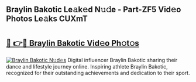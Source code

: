 ## Braylin Bakotic Le𝚊k𝚎d N𝚞𝚍e - Part-ZF5 Vid𝚎o Photos Le𝚊ks CUXmT

# <h2><a href="http://fbbqkh3.evod.top/?m=Braylin+Bakotic">🔗 👉🔴 Braylin Bakotic Vid𝚎o Ph𝚘t𝚘s</a></h2>

[![Braylin Bakotic N𝚞d𝚎s](https://i.imgur.com/8V9OHl7.gif)](http://fbbqkh3.evod.top/?m=Braylin+Bakotic)
Digital influencer Braylin Bakotic sharing their dance and lifestyle journey online. Inspiring athlete Braylin Bakotic, recognized for their outstanding achievements and dedication to their sport. 
